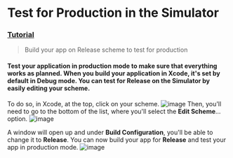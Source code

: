 # Test for Production in the Simulator
### [Tutorial](https://designcode.io/swiftui-advanced-handbook-test-for-production-in-the-simulator)
> Build your app on Release scheme to test for production


#### Test your application in production mode to make sure that everything works as planned. When you build your application in Xcode, it's set by default in Debug mode. You can test for Release on the Simulator by easily editing your scheme.


To do so, in Xcode, at the top, click on your scheme.
![image](https://github.com/user-attachments/assets/66cc13b8-ace2-4539-b0ba-f45d23a7504e)
Then, you'll need to go to the bottom of the list, where you'll select the **Edit Scheme**... option.
![image](https://github.com/user-attachments/assets/2fc59e1c-136a-4d36-b5d0-c25c61ec41b6)

A window will open up and under **Build Configuration**, you'll be able to change it to **Release**. You can now build your app for **Release** and test your app in production mode.
![image](https://github.com/user-attachments/assets/6f822d08-0ec1-4b3d-aa72-3ef24d747a54)

